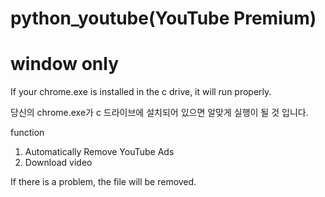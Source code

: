 # python_youtube(YouTube Premium)
# window only

If your chrome.exe is installed in the c drive, it will run properly.

당신의 chrome.exe가 c 드라이브에 설치되어 있으면 알맞게 실행이 될 것 입니다.


function
1. Automatically Remove YouTube Ads
2. Download video


If there is a problem, the file will be removed.

